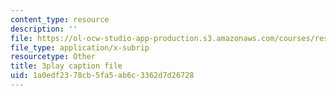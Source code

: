 ```yaml
---
content_type: resource
description: ''
file: https://ol-ocw-studio-app-production.s3.amazonaws.com/courses/res-6-012-introduction-to-probability-spring-2018/1a0edf2378cb5fa5ab6c3362d7d26728_gB5TCCfF6e4.vtt
file_type: application/x-subrip
resourcetype: Other
title: 3play caption file
uid: 1a0edf23-78cb-5fa5-ab6c-3362d7d26728
---
```

